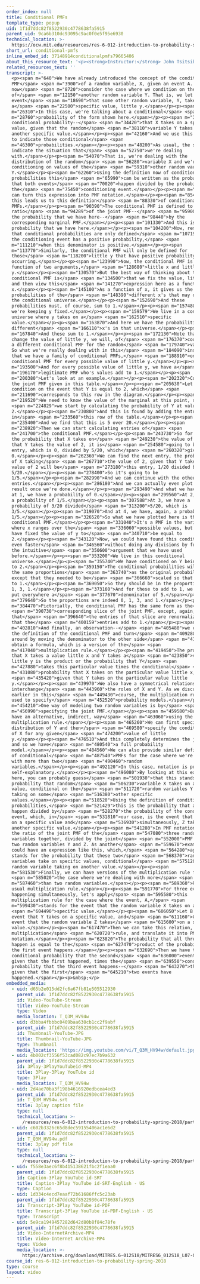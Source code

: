 ```yaml
---
order_index: null
title: Conditional PMFs
template_type: popup
uid: 1f1d7ddc82f8522930c4778638fa5915
parent_uid: 9ca6b310dc93095c9ac0f0e5f95e6930
technical_location: >-
  https://ocw.mit.edu/resources/res-6-012-introduction-to-probability-spring-2018/part-i-the-fundamentals/conditional-pmfs
short_url: conditional-pmfs
inline_embed_id: 37148914conditionalpmfs79665406
about_this_resource_text: '<p><strong>Instructor:</strong> John Tsitsiklis</p>'
related_resources_text: ''
transcript: >-
  <p><span m="640">We have already introduced the concept of the conditional
  PMF</span> <span m="3900">of a random variable, X, given an event A. We will
  now</span> <span m="8720">consider the case where we condition on the value
  of</span> <span m="12150">another random variable Y. That is, we let A be the
  event</span> <span m="18690">that some other random variable, Y, takes on
  a</span> <span m="22500">specific value, little y.</span></p><p><span
  m="26310">In this case, we're talking about a conditional</span> <span
  m="28760">probability of the form shown here.</span></p><p><span m="33240">The
  conditional probability--</span> <span m="34420">that X takes on a specific
  value, given that the random</span> <span m="38110">variable Y takes on
  another specific value.</span></p><p><span m="42160">And we use this notation
  to indicate those conditional</span> <span
  m="46300">probabilities.</span></p><p><span m="48200">As usual, the subscripts
  indicate the situation that</span> <span m="52750">we're dealing
  with.</span></p><p><span m="54070">That is, we're dealing with the
  distribution of the random</span> <span m="56280">variable X and we're
  conditioning on values of the</span> <span m="59310">other random variable,
  Y.</span></p><p><span m="62260">Using the definition now of conditional
  probabilities this</span> <span m="65990">can be written as the probability
  that both events</span> <span m="70020">happen divided by the probability of
  the</span> <span m="75450">conditioning event.</span></p><p><span m="81840">We
  can turn this expression into PMF notation.</span></p><p><span m="85490">And
  this leads us to this definition</span> <span m="88330">of conditional
  PMFs.</span></p><p><span m="90390">The conditional PMF is defined to be the
  ratio</span> <span m="94289">of the joint PMF--</span> <span m="95900">this is
  the probability that we have here--</span> <span m="98440">by the
  corresponding marginal PMF.</span></p><p><span m="101330">And this is the
  probability that we have here.</span></p><p><span m="104200">Now, remember
  that conditional probabilities are only defined</span> <span m="107190">when
  the conditioning event has a positive probability,</span> <span
  m="111210">when this denominator is positive.</span></p><p><span
  m="113770">Similarly, the conditional PMF will only be defined for
  those</span> <span m="118200">little y that have positive probability of
  occurring.</span></p><p><span m="123990">Now, the conditional PMF is a
  function of two arguments,</span> <span m="128680">little x and little
  y.</span></p><p><span m="130570">But the best way of thinking about the
  conditional PMF is</span> <span m="134500">that we fix the value, little y,
  and then view this</span> <span m="141270">expression here as a function of
  x.</span></p><p><span m="145100">As a function of x, it gives us the
  probabilities of the</span> <span m="148390">different x's that may occur in
  the conditional universe.</span></p><p><span m="152690">And these
  probabilities must, of course, sum to 1.</span></p><p><span m="157480">Again,
  we're keeping y fixed.</span></p><p><span m="159579">We live in a conditional
  universe where y takes on a</span> <span m="162510">specific
  value.</span></p><p><span m="163870">And here we have the probabilities of the
  different</span> <span m="166110">x's in that universe.</span></p><p><span
  m="167840">And these sum to 1.</span></p><p><span m="172130">Note that if we
  change the value of little y, we will, of</span> <span m="176370">course, get
  a different conditional PMF for the random</span> <span m="179740">variable X.
  So what we're really dealing with in this</span> <span m="184090">instance is
  that we have a family of conditional PMFs,</span> <span m="188910">one
  conditional PMF for every possible value of little y.</span></p><p><span
  m="193500">And for every possible value of little y, we have a</span> <span
  m="196170">legitimate PMF who's values add to 1.</span></p><p><span
  m="200380">Let's look at an example.</span></p><p><span m="202320">Consider
  the joint PMF given in this table.</span></p><p><span m="205630">Let us
  condition on the event that Y is equal to 2, which</span> <span
  m="211690">corresponds to this row in the diagram.</span></p><p><span
  m="219520">We need to know the value of the marginal at this point, so</span>
  <span m="224829">we start by calculating the probability of Y at value
  2.</span></p><p><span m="230800">And this is found by adding the entries
  in</span> <span m="233560">this row of the table.</span></p><p><span
  m="235400">And we find that this is 5 over 20.</span></p><p><span
  m="238920">Then we can start calculating entries of</span> <span
  m="241700">the conditional PMF.</span></p><p><span m="243730">So for example,
  the probability that X takes on</span> <span m="249230">the value of 1 given
  that Y takes the value of 2, it is</span> <span m="254580">going to be this
  entry, which is 0, divided by 5/20, which</span> <span m="260320">gives us
  0.</span></p><p><span m="262360">We can find the next entry, the probability
  of X taking</span> <span m="267710">the value of 2, given that Y takes the
  value of 2 will be</span> <span m="273180">this entry, 1/20 divided by
  5/20.</span></p><p><span m="278400">So it's going to be
  1/5.</span></p><p><span m="282990">And we can continue with the other two
  entries.</span></p><p><span m="286180">And we can actually even plot the
  result once we're done.</span></p><p><span m="293490">And what we have is that
  at 1, we have a probability of 0.</span></p><p><span m="299560">At 2, we have
  a probability of 1/5.</span></p><p><span m="307588">At 3, we have a
  probability of 3/20 divided</span> <span m="313200">5/20, which is
  3/5.</span></p><p><span m="319070">And at 4, we have, again, a probability of
  1/5.</span></p><p><span m="326520">So what we have plotted here is the
  conditional PMF.</span></p><p><span m="331040">It's a PMF in the variable x,
  where x ranges over the</span> <span m="336060">possible values, but where we
  have fixed the value of y to</span> <span m="340710">be equal to
  2.</span></p><p><span m="343120">Now, we could have found this conditional PMF
  even faster</span> <span m="346560">without doing any divisions by following
  the intuitive</span> <span m="350600">argument that we have used
  before.</span></p><p><span m="353200">We live in this conditional
  universe.</span></p><p><span m="355740">We have conditioned on Y being equal
  to 2.</span></p><p><span m="359150">The conditional probabilities will have
  the same proportions</span> <span m="363740">as the original probabilities,
  except that they needed to be</span> <span m="366660">scaled so that they add
  to 1.</span></p><p><span m="369050">So they should be in the proportions of 0,
  1, 3, 1.</span></p><p><span m="373160">And for these to add to 1, we need to
  put everywhere a</span> <span m="377670">denominator of 5.</span></p><p><span
  m="379640">So the proportions are indeed 0, 1, 3, and 1.</span></p><p><span
  m="384470">Pictorially, the conditional PMF has the same form as the</span>
  <span m="390730">corresponding slice of the joint PMF, except, again,
  that</span> <span m="396640">the entries of that slice are renormalized so
  that the</span> <span m="400159">entries add to 1.</span></p><p><span
  m="402810">And finally, an observation--</span> <span m="405480">we can take
  the definition of the conditional PMF and turn</span> <span m="409280">it
  around by moving the denominator to the other side</span> <span m="413300">and
  obtain a formula, which is a version of the</span> <span
  m="417040">multiplication rule.</span></p><p><span m="419450">The probability
  that X takes a value little x and Y takes a</span> <span m="423850">value
  little y is the product or the probability that Y</span> <span
  m="427880">takes this particular value times the conditional</span> <span
  m="431080">probability that X takes on the particular value little x,</span>
  <span m="435420">given that Y takes on the particular value little
  y.</span></p><p><span m="439970">We also have a symmetrical relationship if we
  interchange</span> <span m="443960">the roles of X and Y. As we discussed
  earlier in this</span> <span m="449430">course, the multiplication rule can be
  used to specify</span> <span m="452520">probability models.</span></p><p><span
  m="454210">One way of modeling two random variables is by</span> <span
  m="456990">specifying the joint PMF.</span></p><p><span m="459580">But we now
  have an alternative, indirect, way</span> <span m="463060">using the
  multiplication rule.</span></p><p><span m="465260">We can first specify the
  distribution of Y and then</span> <span m="469580">specify the conditional PMF
  of X for any given</span> <span m="474200">value of little
  y.</span></p><p><span m="476510">And this completely determines the joint PMF,
  and so we have</span> <span m="480540">a full probability
  model.</span></p><p><span m="484560">We can also provide similar definitions
  of conditional</span> <span m="487540">PMFs for the case where we're dealing
  with more than two</span> <span m="490460">random
  variables.</span></p><p><span m="492120">In this case, notation is pretty
  self-explanatory.</span></p><p><span m="496080">By looking at this expression
  here, you can probably guess</span> <span m="501930">that this stands for the
  probability that random</span> <span m="506230">variable X takes on a specific
  value, conditional on the</span> <span m="511720">random variables Y and Z
  taking on some</span> <span m="516380">other specific
  values.</span></p><p><span m="518520">Using the definition of conditional
  probabilities,</span> <span m="521429">this is the probability that all events
  happen divided by</span> <span m="528270">the probability of the conditioning
  event, which, in</span> <span m="531810">our case, is the event that Y takes
  on a specific value and</span> <span m="536930">simultaneously, Z takes
  another specific value.</span></p><p><span m="541280">In PMF notation, this is
  the ratio of the joint PMF of the</span> <span m="547080">three random
  variables together, divided by the joint</span> <span m="552000">PMF of the
  two random variables Y and Z. As another</span> <span m="559670">example, we
  could have an expression like this, which,</span> <span m="564280">again,
  stands for the probability that these two</span> <span m="568370">random
  variables take on specific values, conditional</span> <span m="575120">on this
  random variable taking on another value.</span></p><p><span
  m="581530">Finally, we can have versions of the multiplication rule for</span>
  <span m="585020">the case where we're dealing with more</span> <span
  m="587460">than two random variables.</span></p><p><span m="589360">Recall the
  usual multiplication rule.</span></p><p><span m="591770">For three events
  happening simultaneously, let's apply</span> <span m="595580">this
  multiplication rule for the case where the event, A,</span> <span
  m="599430">stands for the event that the random variable X takes on a</span>
  <span m="604490">specific value.</span></p><p><span m="606050">Let B be the
  event that Y takes on a specific value, and</span> <span m="611160">C be the
  event that the random variable Z takes</span> <span m="615600">on a specific
  value.</span></p><p><span m="617470">Then we can take this relation, the
  multiplication</span> <span m="620720">rule, and translate it into PMF
  notation.</span></p><p><span m="623820">The probability that all three events
  happen is equal to the</span> <span m="627470">product of the probability that
  the first event happens.</span></p><p><span m="632690">Then we have the
  conditional probability that the second</span> <span m="636000">event happens
  given that the first happened, times the</span> <span m="639550">conditional
  probability that the third event happens--</span> <span m="643270">this one--
  given that the first</span> <span m="645210">two events have
  happened.</span></p><p>&nbsp;</p>
embedded_media:
  - uid: d65b2e015dd2fc6a67fb81e505512930
    parent_uid: 1f1d7ddc82f8522930c4778638fa5915
    id: Video-YouTube-Stream
    title: Video-YouTube-Stream
    type: Video
    media_location: T_Q3M_HV94w
  - uid: d3bba4fbbbc0409baa630cb1cc2f9abf
    parent_uid: 1f1d7ddc82f8522930c4778638fa5915
    id: Thumbnail-YouTube-JPG
    title: Thumbnail-YouTube-JPG
    type: Thumbnail
    media_location: 'https://img.youtube.com/vi/T_Q3M_HV94w/default.jpg'
  - uid: 4b002cf3556f53cad082c97ec7b9a632
    parent_uid: 1f1d7ddc82f8522930c4778638fa5915
    id: 3Play-3PlayYouTubeid-MP4
    title: 3Play-3Play YouTube id
    type: 3Play
    media_location: T_Q3M_HV94w
  - uid: 2d4ae70ba3f198b4616920edbcea4ed3
    parent_uid: 1f1d7ddc82f8522930c4778638fa5915
    id: T_Q3M_HV94w.srt
    title: 3play caption file
    type: null
    technical_location: >-
      /resources/res-6-012-introduction-to-probability-spring-2018/part-i-the-fundamentals/conditional-pmfs/T_Q3M_HV94w.srt
  - uid: c602b3326c65d8dec59155406ac1e6d2
    parent_uid: 1f1d7ddc82f8522930c4778638fa5915
    id: T_Q3M_HV94w.pdf
    title: 3play pdf file
    type: null
    technical_location: >-
      /resources/res-6-012-introduction-to-probability-spring-2018/part-i-the-fundamentals/conditional-pmfs/T_Q3M_HV94w.pdf
  - uid: f558e3aec6f8b415138621fbc2f1eaa0
    parent_uid: 1f1d7ddc82f8522930c4778638fa5915
    id: Caption-3Play YouTube id-SRT
    title: Caption-3Play YouTube id-SRT-English - US
    type: Caption
  - uid: 1d334c4ecd7eaaf72b61686ffc5c23ab
    parent_uid: 1f1d7ddc82f8522930c4778638fa5915
    id: Transcript-3Play YouTube id-PDF
    title: Transcript-3Play YouTube id-PDF-English - US
    type: Transcript
  - uid: 5e9ca1949457282d642d80b8f84c78fe
    parent_uid: 1f1d7ddc82f8522930c4778638fa5915
    id: Video-InternetArchive-MP4
    title: Video-Internet Archive-MP4
    type: Video
    media_location: >-
      https://archive.org/download/MITRES.6-012S18/MITRES6_012S18_L07-02_300k.mp4
course_id: res-6-012-introduction-to-probability-spring-2018
type: course
layout: video
---
```

